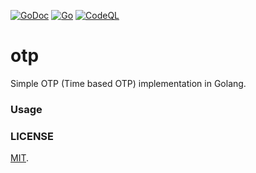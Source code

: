 [![GoDoc](https://godoc.org/github.com/digitaldata-cz/otp?status.svg)](https://godoc.org/github.com/digitaldata-cz/otp)
[![Go](https://github.com/digitaldata-cz/otp/actions/workflows/go.yml/badge.svg)](https://github.com/digitaldata-cz/otp/actions/workflows/go.yml)
[![CodeQL](https://github.com/digitaldata-cz/otp/actions/workflows/codeql-analysis.yml/badge.svg)](https://github.com/digitaldata-cz/otp/actions/workflows/codeql-analysis.yml)

# otp
Simple OTP (Time based OTP) implementation in Golang.

### Usage

### LICENSE
  [MIT](LICENSE).
